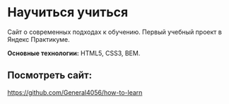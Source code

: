 # Научиться учиться

Сайт о современных подходах к обучению. Первый учебный проект в Яндекс Практикуме.

**Основные технологии:** HTML5, CSS3, BEM.

## Посмотреть сайт:
https://github.com/General4056/how-to-learn
